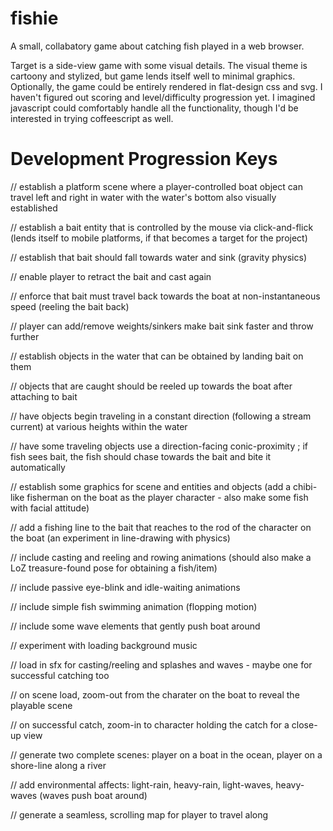 fishie
======

A small, collabatory game about catching fish played in a web browser.

Target is a side-view game with some visual details.
The visual theme is cartoony and stylized, but game lends itself well to minimal graphics. Optionally, the game could be entirely rendered in flat-design css and svg.
I haven't figured out scoring and level/difficulty progression yet.
I imagined javascript could comfortably handle all the functionality, though I'd be interested in trying coffeescript as well.

Development Progression Keys
======

// establish a platform scene where a player-controlled boat object can travel left and right in water with the water's bottom also visually established

// establish a bait entity that is controlled by the mouse via click-and-flick (lends itself to mobile platforms, if that becomes a target for the project)

// establish that bait should fall towards water and sink (gravity physics)

// enable player to retract the bait and cast again

// enforce that bait must travel back towards the boat at non-instantaneous speed (reeling the bait back)

// player can add/remove weights/sinkers make bait sink faster and throw further

// establish objects in the water that can be obtained by landing bait on them

// objects that are caught should be reeled up towards the boat after attaching to bait

// have objects begin traveling in a constant direction (following a stream current) at various heights within the water

// have some traveling objects use a direction-facing conic-proximity ; if fish sees bait, the fish should chase towards the bait and bite it automatically

// establish some graphics for scene and entities and objects (add a chibi-like fisherman on the boat as the player character - also make some fish with facial attitude)

// add a fishing line to the bait that reaches to the rod of the character on the boat (an experiment in line-drawing with physics)

// include casting and reeling and rowing animations (should also make a LoZ treasure-found pose for obtaining a fish/item)

// include passive eye-blink and idle-waiting animations

// include simple fish swimming animation (flopping motion)

// include some wave elements that gently push boat around

// experiment with loading background music

// load in sfx for casting/reeling and splashes and waves - maybe one for successful catching too

// on scene load, zoom-out from the charater on the boat to reveal the playable scene

// on successful catch, zoom-in to character holding the catch for a close-up view

// generate two complete scenes: player on a boat in the ocean, player on a shore-line along a river

// add environmental affects: light-rain, heavy-rain, light-waves, heavy-waves (waves push boat around)

// generate a seamless, scrolling map for player to travel along
